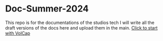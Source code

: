 # Doc-Summer-2024
This repo is for the documentations of the studios tech
I will write all the draft versions of the docs here and upload them in the main.
[Click to start with VolCap](volcap.md)
